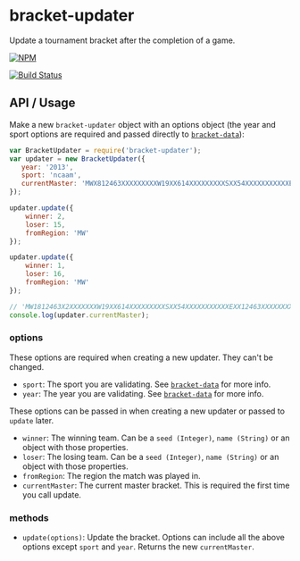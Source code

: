 bracket-updater
===============

Update a tournament bracket after the completion of a game.

[![NPM](https://nodei.co/npm/bracket-updater.png)](https://nodei.co/npm/bracket-updater/)

[![Build Status](https://travis-ci.org/bracketclub/bracket-updater.png?branch=master)](https://travis-ci.org/bracketclub/bracket-updater)


## API / Usage

Make a new `bracket-updater` object with an options object (the year and sport options are required and passed directly to [`bracket-data`](https://github.com/bracketclub/bracket-data#which-sports-does-it-have)):

```js
var BracketUpdater = require('bracket-updater');
var updater = new BracketUpdater({
   year: '2013',
   sport: 'ncaam',
   currentMaster: 'MWX812463XXXXXXXXXW19XX614XXXXXXXXXSXX54XXXXXXXXXXXEXX12463XXXXXXXXXFFXXX'
});

updater.update({
    winner: 2,
    loser: 15,
    fromRegion: 'MW'
});

updater.update({
    winner: 1,
    loser: 16,
    fromRegion: 'MW'
});

// 'MW1812463X2XXXXXXXW19XX614XXXXXXXXXSXX54XXXXXXXXXXXEXX12463XXXXXXXXXFFXXX'
console.log(updater.currentMaster);
```

### options

These options are required when creating a new updater. They can't be changed.

- `sport`: The sport you are validating. See [`bracket-data`](https://github.com/bracketclub/bracket-data#api) for more info.
- `year`: The year you are validating. See [`bracket-data`](https://github.com/bracketclub/bracket-data#api) for more info.

These options can be passed in when creating a new updater or passed to `update` later.

- `winner`: The winning team. Can be a `seed (Integer)`, `name (String)` or an object with those properties.
- `loser`: The losing team. Can be a `seed (Integer)`, `name (String)` or an object with those properties.
- `fromRegion`: The region the match was played in.
- `currentMaster`: The current master bracket. This is required the first time you call update.

### methods

- `update(options)`: Update the bracket. Options can include all the above options except `sport` and `year`.  Returns the new `currentMaster`.
